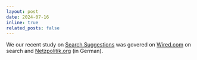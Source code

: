 ```yaml
---
layout: post
date: 2024-07-16
inline: true
related_posts: false
---
```


We our recent study on [Search Suggestions](https://tiktok-audit.com/blog/2024/Search-Suggestions/) was govered on [Wired.com](https://www.wired.com/story/tiktok-german-voters-afd/) on search and [Netzpolitik.org](https://netzpolitik.org/2024/afd-in-tiktok-studie-mit-der-erregungsmaschine-in-den-kaninchenbau/) (in German).
